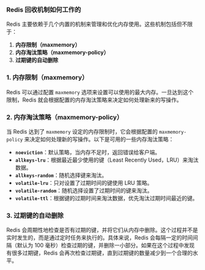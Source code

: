 ### Redis 回收机制如何工作的

Redis 主要依赖于几个内置的机制来管理和优化内存使用。这些机制包括但不限于：

1. **内存限制（maxmemory）**
2. **内存淘汰策略（maxmemory-policy）**
3. **过期键的自动删除**

### 1. 内存限制（maxmemory）

Redis 可以通过配置 `maxmemory` 选项来设置可以使用的最大内存。一旦达到这个限制，Redis 就会根据配置的内存淘汰策略来决定如何处理新来的写操作。

### 2. 内存淘汰策略（maxmemory-policy）

当 Redis 达到了 `maxmemory` 设定的内存限制时，它会根据配置的 `maxmemory-policy` 来决定如何处理新的写操作。以下是可用的一些内存淘汰策略：

- **`noeviction`**：默认策略，当内存不足时，返回错误给客户端。
- **`allkeys-lru`**：根据最近最少使用的键（Least Recently Used，LRU）来淘汰数据。
- **`allkeys-random`**：随机选择键来淘汰。
- **`volatile-lru`**：只对设置了过期时间的键使用 LRU 策略。
- **`volatile-random`**：随机选择设置了过期时间的键来淘汰。
- **`volatile-ttl`**：根据键的过期时间来淘汰数据，优先淘汰过期时间最近的键。

### 3. 过期键的自动删除

Redis 会周期性地检查是否有过期的键，并将它们从内存中删除。这个过程并不是实时发生的，而是通过定时任务来执行的。具体来说，Redis
会每隔一定的时间间隔（默认为 100 毫秒）检查过期的键，并删除一小部分。如果在这个过程中发现有很多过期键，Redis
会再次检查过期键，直到过期键的数量减少到一个合理的水平。